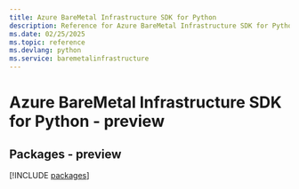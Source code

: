 ```yaml
---
title: Azure BareMetal Infrastructure SDK for Python
description: Reference for Azure BareMetal Infrastructure SDK for Python
ms.date: 02/25/2025
ms.topic: reference
ms.devlang: python
ms.service: baremetalinfrastructure
---
```

# Azure BareMetal Infrastructure SDK for Python - preview
## Packages - preview
[!INCLUDE [packages](baremetal-infrastructure-index.md)]
